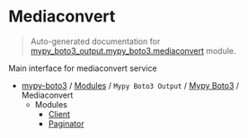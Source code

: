 # Mediaconvert

> Auto-generated documentation for [mypy_boto3_output.mypy_boto3.mediaconvert](https://github.com/vemel/mypy_boto3/blob/master/mypy_boto3_output/mypy_boto3/mediaconvert/__init__.py) module.

Main interface for mediaconvert service

- [mypy-boto3](../../../README.md#mypy_boto3) / [Modules](../../../MODULES.md#mypy-boto3-modules) / `Mypy Boto3 Output` / [Mypy Boto3](../index.md#mypy-boto3) / Mediaconvert
    - Modules
        - [Client](client.md#client)
        - [Paginator](paginator.md#paginator)
